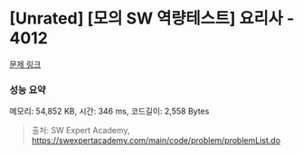 # [Unrated] [모의 SW 역량테스트] 요리사 - 4012 

[문제 링크](https://swexpertacademy.com/main/code/problem/problemDetail.do?contestProbId=AWIeUtVakTMDFAVH) 

### 성능 요약

메모리: 54,852 KB, 시간: 346 ms, 코드길이: 2,558 Bytes



> 출처: SW Expert Academy, https://swexpertacademy.com/main/code/problem/problemList.do